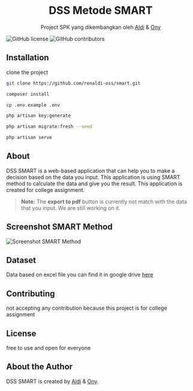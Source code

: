 <h1 align="center">DSS Metode SMART</h1>
<p align="center">Project SPK yang dikembangkan oleh <a href="https://github.com/renaldi-oss"> Aldi</a> & <a href="https://github.com/onynovianti"> Ony</a> </p>
<p align="center">

![GitHub license](https://img.shields.io/github/license/Naereen/StrapDown.js.svg)
![GitHub contributors](https://img.shields.io/github/contributors/renaldi-oss/smart.svg)

</p>

## Installation
clone the project
```bash
git clone https://github.com/renaldi-oss/smart.git  
```
```bash
composer install
```
```bash
cp .env.example .env
```
```bash
php artisan key:generate
```
```bash
php artisan migrate:fresh --seed
```
```bash
php artisan serve
```

## About
DSS SMART is a web-based application that can help you to make a decision based on the data you input. This application is using SMART method to calculate the data and give you the result. This application is created for college assignment.
> **Note:** The **export to pdf** button is currently not match with the data that you input. We are still working on it.

## Screenshot SMART Method
![Screenshot SMART Method](https://user-images.githubusercontent.com/73483996/137630787-1b6b8b9a-4b9a-4b0a-8b0a-2b0b0b0b0b0b.png)

## Dataset
Data based on excel file you can find it in google drive <a href="https://docs.google.com/spreadsheets/d/1SBPqudjSR2Atde_ZuHN7WRjummOgMItF/edit?usp=share_link&ouid=104273544754647004878&rtpof=true&sd=true ">here</a>

## Contributing
not accepting any contribution because this project is for college assignment

## License
free to use and open for everyone

## About the Author
DSS SMART is created by <a href="https://www.linkedin.com/in/reynaldi-fakhri-pratama-264575208/">Aldi</a> & <a href="https://www.linkedin.com/in/onynovianti/">Ony</a>. 